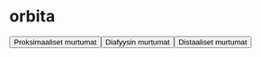 # orbita

<button id="orbita_proksimaalinen">Proksimaaliset murtumat</button><button id="orbita_diafyysi">Diafyysin murtumat</button><button id="orbita_distaalinen">Distaaliset murtumat</button>

